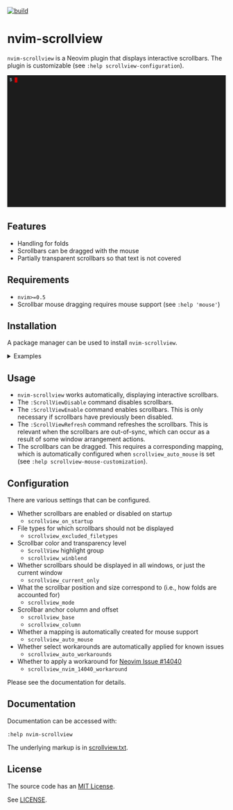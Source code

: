 [![build][badge_thumbnail]][badge_link]

# nvim-scrollview

`nvim-scrollview` is a Neovim plugin that displays interactive scrollbars.
The plugin is customizable (see `:help scrollview-configuration`).

<img src="screencast.gif?raw=true" width="640"/>

## Features

* Handling for folds
* Scrollbars can be dragged with the mouse
* Partially transparent scrollbars so that text is not covered

## Requirements

* `nvim>=0.5`
* Scrollbar mouse dragging requires mouse support (see `:help 'mouse'`)

## Installation

A package manager can be used to install `nvim-scrollview`.
<details><summary>Examples</summary><br>

* [Vim8 packages][vim8pack]:
  - `git clone https://github.com/dstein64/nvim-scrollview ~/.local/share/nvim/site/pack/plugins/start/nvim-scrollview`
* [Vundle][vundle]:
  - Add `Plugin 'dstein64/nvim-scrollview'` to `~/.config/nvim/init.vim`
  - `:PluginInstall` or `$ nvim +PluginInstall +qall`
* [Pathogen][pathogen]:
  - `git clone --depth=1 https://github.com/dstein64/nvim-scrollview ~/.local/share/nvim/site/bundle/nvim-scrollview`
* [vim-plug][vimplug]:
  - Add `Plug 'dstein64/nvim-scrollview', { 'branch': 'main' }` to `~/.config/nvim/init.vim`
  - `:PlugInstall` or `$ nvim +PlugInstall +qall`
* [dein.vim][dein]:
  - Add `call dein#add('dstein64/nvim-scrollview')` to `~/.config/nvim/init.vim`
  - `:call dein#install()`
* [NeoBundle][neobundle]:
  - Add `NeoBundle 'dstein64/nvim-scrollview'` to `~/.config/nvim/init.vim`
  - Re-open Neovim or execute `:source ~/.config/nvim/init.vim`
* [packer.nvim][packer]:
  - Add `use 'dstein64/nvim-scrollview'` to the packer startup function
  - `:PackerInstall`

</details>

## Usage

* `nvim-scrollview` works automatically, displaying interactive scrollbars.
* The `:ScrollViewDisable` command disables scrollbars.
* The `:ScrollViewEnable` command enables scrollbars. This is only necessary
  if scrollbars have previously been disabled.
* The `:ScrollViewRefresh` command refreshes the scrollbars. This is relevant
  when the scrollbars are out-of-sync, which can occur as a result of some
  window arrangement actions.
* The scrollbars can be dragged. This requires a corresponding mapping, which
  is automatically configured when `scrollview_auto_mouse` is set (see
  `:help scrollview-mouse-customization`).

## Configuration

There are various settings that can be configured.

* Whether scrollbars are enabled or disabled on startup
  - `scrollview_on_startup`
* File types for which scrollbars should not be displayed
  - `scrollview_excluded_filetypes`
* Scrollbar color and transparency level
  - `ScrollView` highlight group
  - `scrollview_winblend`
* Whether scrollbars should be displayed in all windows, or just the current
  window
  - `scrollview_current_only`
* What the scrollbar position and size correspond to (i.e., how folds are
  accounted for)
  - `scrollview_mode`
* Scrollbar anchor column and offset
  - `scrollview_base`
  - `scrollview_column`
* Whether a mapping is automatically created for mouse support
  - `scrollview_auto_mouse`
* Whether select workarounds are automatically applied for known issues
  - `scrollview_auto_workarounds`
* Whether to apply a workaround for [Neovim Issue #14040][neovim_14040]
  - `scrollview_nvim_14040_workaround`

Please see the documentation for details.

## Documentation

Documentation can be accessed with:

```nvim
:help nvim-scrollview
```

The underlying markup is in [scrollview.txt](doc/scrollview.txt).

## License

The source code has an [MIT License](https://en.wikipedia.org/wiki/MIT_License).

See [LICENSE](LICENSE).

[badge_link]: https://github.com/dstein64/nvim-scrollview/actions/workflows/build.yml
[badge_thumbnail]: https://github.com/dstein64/nvim-scrollview/actions/workflows/build.yml/badge.svg
[dein]: https://github.com/Shougo/dein.vim
[neobundle]: https://github.com/Shougo/neobundle.vim
[neovim_14040]: https://github.com/neovim/neovim/issues/14040
[packer]: https://github.com/wbthomason/packer.nvim
[pathogen]: https://github.com/tpope/vim-pathogen
[vim8pack]: http://vimhelp.appspot.com/repeat.txt.html#packages
[vimplug]: https://github.com/junegunn/vim-plug
[vundle]: https://github.com/gmarik/vundle
